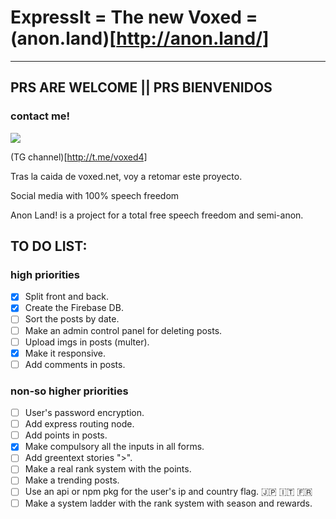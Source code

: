 # ExpressIt = The new Voxed = (anon.land)[http://anon.land/]

---

## PRS ARE WELCOME || PRS BIENVENIDOS

### contact me!
[![](https://telegram.com.es/wp-content/uploads/2018/02/telegram.png)](https://t.me/grunt1234)

(TG channel)[http://t.me/voxed4]



Tras la caida de voxed.net, voy a retomar este proyecto.

Social media with 100% speech freedom

Anon Land! is a project for a total free speech freedom and semi-anon.

## TO DO LIST:

### high priorities
- [x] Split front and back.
- [x] Create the Firebase DB.
- [ ] Sort the posts by date.
- [ ] Make an admin control panel for deleting posts.
- [ ] Upload imgs in posts (multer).
- [x] Make it responsive.
- [ ] Add comments in posts.

### non-so higher priorities
- [ ] User's password encryption.
- [ ] Add express routing node.
- [ ] Add points in posts.
- [x] Make compulsory all the inputs in all forms.
- [ ] Add greentext stories ">".
- [ ] Make a real rank system with the points.
- [ ] Make a trending posts.
- [ ] Use an api or npm pkg for the user's ip and country flag. :jp: :it: :fr:
- [ ] Make a system ladder with the rank system with season and rewards.
